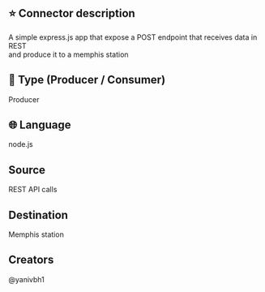 ## ⭐️ Connector description
A simple express.js app that expose a POST endpoint that receives data in REST<br>and produce it to a memphis station

## 🧩 Type (Producer / Consumer)
Producer

## 🌐 Language
node.js

## Source
REST API calls

## Destination
Memphis station

## Creators
@yanivbh1
